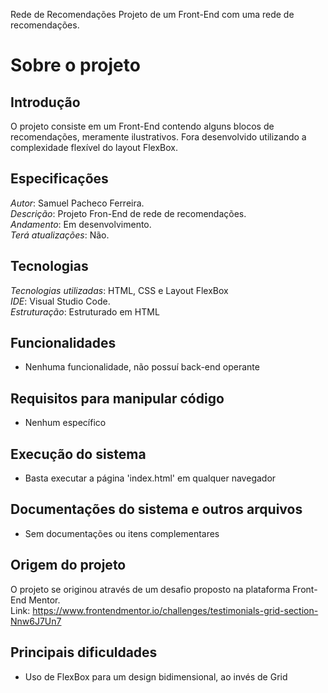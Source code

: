 Rede de Recomendações
Projeto de um Front-End com uma rede de recomendações.

# Sobre o projeto

## Introdução
O projeto consiste em um Front-End contendo alguns blocos de recomendações, meramente ilustrativos. Fora desenvolvido utilizando a complexidade flexível do layout FlexBox.

## Especificações
*Autor*: Samuel Pacheco Ferreira.        
*Descrição*: Projeto Fron-End de rede de recomendações.  
*Andamento*: Em desenvolvimento.      
*Terá atualizações*: Não.          

## Tecnologias
*Tecnologias utilizadas*: HTML, CSS e Layout FlexBox      
*IDE*: Visual Studio Code.      
*Estruturação*: Estruturado em HTML   

## Funcionalidades
* Nenhuma funcionalidade, não possuí back-end operante

## Requisitos para manipular código
* Nenhum específico

## Execução do sistema
* Basta executar a página 'index.html' em qualquer navegador

## Documentações do sistema e outros arquivos
* Sem documentações ou itens complementares

## Origem do projeto
O projeto se originou através de um desafio proposto na plataforma Front-End Mentor.  
Link: https://www.frontendmentor.io/challenges/testimonials-grid-section-Nnw6J7Un7
 
## Principais dificuldades
* Uso de FlexBox para um design bidimensional, ao invés de Grid

